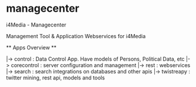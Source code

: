 # managecenter

i4Media - Managecenter

Management Tool & Application Webservices for i4Media

** Apps Overview **

|-> control : Data Control App. Have models of Persons, Political Data, etc
|-> corecontrol : server configuration and management
|-> rest : webservices
|-> search : search integrations on databases and other apis
|-> twistreapy : twitter mining, rest api, models and tools



